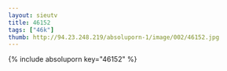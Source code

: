 ```yaml
--- 
layout: sieutv
title: 46152
tags: ["46k"]
thumb: http://94.23.248.219/absoluporn-1/image/002/46152.jpg
---
```

{% include absoluporn key="46152" %} 
